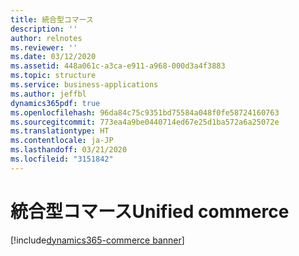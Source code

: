 ```yaml
---
title: 統合型コマース
description: ''
author: relnotes
ms.reviewer: ''
ms.date: 03/12/2020
ms.assetid: 448a061c-a3ca-e911-a968-000d3a4f3883
ms.topic: structure
ms.service: business-applications
ms.author: jeffbl
dynamics365pdf: true
ms.openlocfilehash: 96da84c75c9351bd75584a048f0fe58724160763
ms.sourcegitcommit: 773ea4a9be0440714ed67e25d1ba572a6a25072e
ms.translationtype: HT
ms.contentlocale: ja-JP
ms.lasthandoff: 03/21/2020
ms.locfileid: "3151842"
---
```

# <a name="unified-commerce"></a><span data-ttu-id="24a84-102">統合型コマース</span><span class="sxs-lookup"><span data-stu-id="24a84-102">Unified commerce</span></span>

[!include[dynamics365-commerce banner](../includes/dynamics365-commerce.md)]

<!--structure start-->

<!--structure end-->



